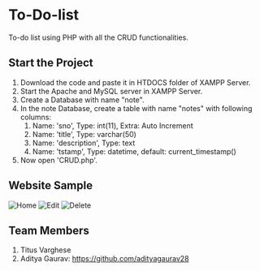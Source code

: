 # To-Do-list
To-do list using PHP with all the CRUD functionalities.

## Start the Project
  1. Download the code and paste it in HTDOCS folder of XAMPP Server.
  2. Start the Apache and MySQL server in XAMPP Server.
  3. Create a Database with name "note".
  4. In the note Database, create a table with name "notes" with following columns:
      1. Name: 'sno', Type: int(11), Extra: Auto Increment
      2. Name: 'title', Type: varchar(50)
      3. Name: 'description', Type: text
      4. Name: 'tstamp', Type: datetime, default: current_timestamp()
  5. Now open 'CRUD.php'.
 
## Website Sample
![Home](https://user-images.githubusercontent.com/65227852/135764687-09aae50e-1a99-4054-844c-a3f0c1761b40.PNG)
![Edit](https://user-images.githubusercontent.com/65227852/135764694-3f231c60-35bf-4c69-92a3-7bd498b7e41e.PNG)
![Delete](https://user-images.githubusercontent.com/65227852/135764699-167c35a7-741a-455c-b496-9ecbcbb411ef.PNG)

## Team Members
  1. Titus Varghese
  2. Aditya Gaurav: https://github.com/adityagaurav28
